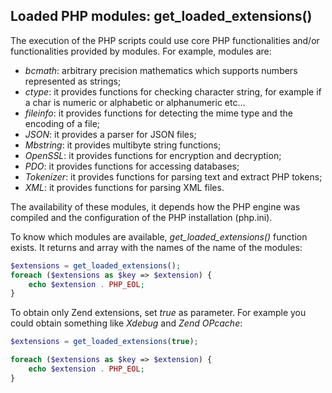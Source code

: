 ## Loaded PHP modules: get_loaded_extensions()

The execution of the PHP scripts could use core  PHP functionalities and/or functionalities provided by modules.
For example, modules are:

- *bcmath*: arbitrary precision mathematics which supports numbers represented as strings;
- *ctype*: it provides functions for checking character string, for example if a char is numeric or alphabetic or alphanumeric etc...
- *fileinfo*: it provides functions for detecting the mime type and the encoding of a file;
- _JSON_: it provides a parser for JSON files;
- _Mbstring_: it provides multibyte string functions;
- _OpenSSL_: it provides functions for encryption and decryption;
- _PDO_: it provides functions for accessing databases;
- _Tokenizer_: it provides functions for parsing text and extract PHP tokens;
- _XML_: it provides functions for parsing XML files.

The availability of these modules, it depends how the PHP engine was compiled and the configuration of the PHP installation (php.ini).

To know which modules are available, _get_loaded_extensions()_ function exists.
It returns and array with the names of the name of the modules:
```php
$extensions = get_loaded_extensions();
foreach ($extensions as $key => $extension) {
    echo $extension . PHP_EOL;
}
```
To obtain only Zend extensions, set _true_ as parameter. For example you could obtain something like _Xdebug_ and _Zend OPcache_:

```php
$extensions = get_loaded_extensions(true);

foreach ($extensions as $key => $extension) {
    echo $extension . PHP_EOL;
}
```






